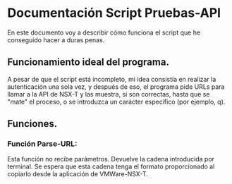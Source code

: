# Documentación Script Pruebas-API
En este documento voy a describir cómo funciona el script que he conseguido hacer a duras penas.
## Funcionamiento ideal del programa.
A pesar de que el script está incompleto, mi idea consistía en realizar la autenticación una sola vez, y después de eso, el programa pide URLs para llamar a la API de NSX-T y las muestra, si son correctas, hasta que se "mate" el proceso, o se introduzca un carácter específico (por ejemplo, q). 
## Funciones.
### Función Parse-URL:
Esta función no recibe parámetros. 
Devuelve la cadena introducida por terminal. 
Se espera que esta cadena tenga el formato proporcionado al copiarlo desde la aplicación de VMWare-NSX-T.
<!--stackedit_data:
eyJoaXN0b3J5IjpbLTEwOTY4MDA4NzksODA3OTEzNjc0LC0zMz
I0NTUzNjNdfQ==
-->